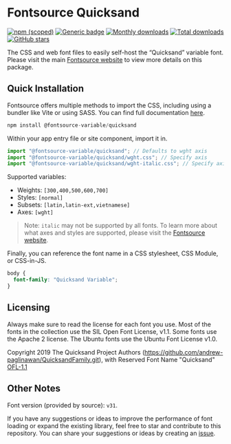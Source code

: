 # Fontsource Quicksand

[![npm (scoped)](https://img.shields.io/npm/v/@fontsource-variable/quicksand?color=brightgreen)](https://www.npmjs.com/package/@fontsource-variable/quicksand) [![Generic badge](https://img.shields.io/badge/fontsource-passing-brightgreen)](https://github.com/fontsource/fontsource) [![Monthly downloads](https://badgen.net/npm/dm/@fontsource-variable/quicksand)](https://github.com/fontsource/fontsource) [![Total downloads](https://badgen.net/npm/dt/@fontsource-variable/quicksand)](https://github.com/fontsource/fontsource) [![GitHub stars](https://img.shields.io/github/stars/fontsource/fontsource.svg?style=social&label=Star)](https://github.com/fontsource/fontsource/stargazers)

The CSS and web font files to easily self-host the “Quicksand” variable font. Please visit the main [Fontsource website](https://fontsource.org/fonts/quicksand) to view more details on this package.

## Quick Installation

Fontsource offers multiple methods to import the CSS, including using a bundler like Vite or using SASS. You can find full documentation [here](https://fontsource.org/docs/getting-started/introduction).

```javascript
npm install @fontsource-variable/quicksand
```

Within your app entry file or site component, import it in.

```javascript
import "@fontsource-variable/quicksand"; // Defaults to wght axis
import "@fontsource-variable/quicksand/wght.css"; // Specify axis
import "@fontsource-variable/quicksand/wght-italic.css"; // Specify axis and style
```

Supported variables:
- Weights: `[300,400,500,600,700]`
- Styles: `[normal]`
- Subsets: `[latin,latin-ext,vietnamese]`
- Axes: `[wght]`

> Note: `italic` may not be supported by all fonts. To learn more about what axes and styles are supported, please visit the [Fontsource website](https://fontsource.org/fonts/quicksand).

Finally, you can reference the font name in a CSS stylesheet, CSS Module, or CSS-in-JS.

```css
body {
  font-family: "Quicksand Variable";
}
```

## Licensing
Always make sure to read the license for each font you use. Most of the fonts in the collection use the SIL Open Font License, v1.1. Some fonts use the Apache 2 license. The Ubuntu fonts use the Ubuntu Font License v1.0.

Copyright 2019 The Quicksand Project Authors (https://github.com/andrew-paglinawan/QuicksandFamily.git), with Reserved Font Name "Quicksand"
[OFL-1.1](http://scripts.sil.org/OFL)

## Other Notes
Font version (provided by source): `v31`.

If you have any suggestions or ideas to improve the performance of font loading or expand the existing library, feel free to star and contribute to this repository. You can share your suggestions or ideas by creating an [issue](https://github.com/fontsource/fontsource/issues).